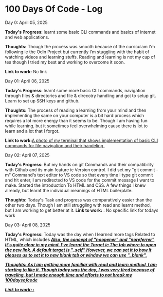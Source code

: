 # 100 Days Of Code - Log

Day 0: April 05, 2025

**Today's Progress**: learnt some basic CLI commands and basics of internet and web applications.

**Thoughts:** Though the process was smooth because of the curriculam I'm following ie the Odin Project but currently I'm stuggling with the habit of watching videos and learning stuffs. Reading and learning is not my cup of tea though I tried my best and working to overcome it soon.

**Link to work:** No link

Day 01: April 06, 2025

**Today's Progress**: learnt some more basic CLI commands, navigation through files & directories and file & direcotry handling and got to setup git. Learn to set up SSH keys and github.

**Thoughts:** The process of reading a learning from your mind and then implementing the same on your computer is a bit hard process which requires a lot more energy than it seems to be. Though I am having fun while learning, but it sometimes feel overwhelming cause there is lot to learn and a lot that I forgot. 

**Link to work:**[A photo of my terminal that shows implementation of basic CLI commands for file navigation and their handeling.](https://drive.google.com/file/d/1CZ5OX9HvJUvYTp4GYCUZz_61DTZP5spq/view?usp=sharing)

Day 02: April 07, 2025

**Today's Progress**: But my hands on git Commands and their compatibility with Github and its main feature ie Version control. I did set my "git commit -m" Command's text editor to VS code so that every time I type git commit and hit enter, I am redirected to VS code for the commit message I want to make. Started the introduction To HTML and CSS. A few things I knew already, but learnt the individual meanings of HTML boilerplate.

**Thoughts:**  Today's Task and progress was comparatively easier than the other two days. Though I am still struggling with read and learnt method, but I am working to get better at it.
**Link to work:** : No specific link for todays work

Day 03: April 08, 2025

**Today's Progress**: Today was the day when I learned more tags Related to HTML, which includes
<strong> <em> <a href> Also, the concept of "noopener" and "noreferrer" It's quite clear in my mind. I've learnt the Target ie The tab where to open the new link. A default target is "_self" However, we can set it to how it pleases us to set it to new blank tab or window we can use "_blank".

**Thoughts:**  As I am getting more familiar with read and learn method, I am starting to like it. Though today was the day, I was very tired because of traveling, but I made enough time and efforts to not break my 100daysofcode

**Link to work:** : 